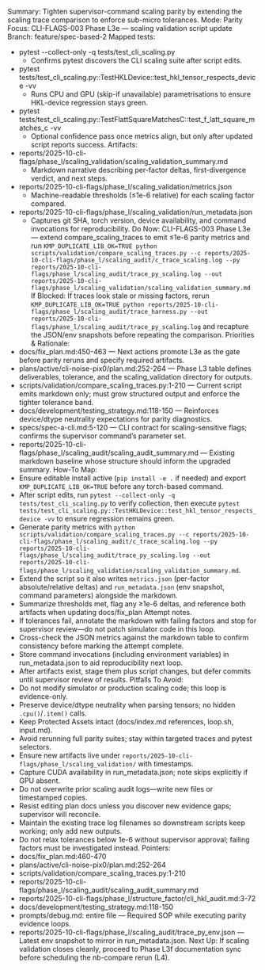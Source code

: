Summary: Tighten supervisor-command scaling parity by extending the scaling trace comparison to enforce sub-micro tolerances.
Mode: Parity
Focus: CLI-FLAGS-003 Phase L3e — scaling validation script update
Branch: feature/spec-based-2
Mapped tests:
- pytest --collect-only -q tests/test_cli_scaling.py
  - Confirms pytest discovers the CLI scaling suite after script edits.
- pytest tests/test_cli_scaling.py::TestHKLDevice::test_hkl_tensor_respects_device -vv
  - Runs CPU and GPU (skip-if unavailable) parametrisations to ensure HKL-device regression stays green.
- pytest tests/test_cli_scaling.py::TestFlattSquareMatchesC::test_f_latt_square_matches_c -vv
  - Optional confidence pass once metrics align, but only after updated script reports success.
Artifacts:
- reports/2025-10-cli-flags/phase_l/scaling_validation/scaling_validation_summary.md
  - Markdown narrative describing per-factor deltas, first-divergence verdict, and next steps.
- reports/2025-10-cli-flags/phase_l/scaling_validation/metrics.json
  - Machine-readable thresholds (≤1e-6 relative) for each scaling factor compared.
- reports/2025-10-cli-flags/phase_l/scaling_validation/run_metadata.json
  - Captures git SHA, torch version, device availability, and command invocations for reproducibility.
Do Now: CLI-FLAGS-003 Phase L3e — extend compare_scaling_traces to emit ≤1e-6 parity metrics and run `KMP_DUPLICATE_LIB_OK=TRUE python scripts/validation/compare_scaling_traces.py --c reports/2025-10-cli-flags/phase_l/scaling_audit/c_trace_scaling.log --py reports/2025-10-cli-flags/phase_l/scaling_audit/trace_py_scaling.log --out reports/2025-10-cli-flags/phase_l/scaling_validation/scaling_validation_summary.md`
If Blocked: If traces look stale or missing factors, rerun `KMP_DUPLICATE_LIB_OK=TRUE python reports/2025-10-cli-flags/phase_l/scaling_audit/trace_harness.py --out reports/2025-10-cli-flags/phase_l/scaling_audit/trace_py_scaling.log` and recapture the JSON/env snapshots before repeating the comparison.
Priorities & Rationale:
- docs/fix_plan.md:450-463 — Next actions promote L3e as the gate before parity reruns and specify required artifacts.
- plans/active/cli-noise-pix0/plan.md:252-264 — Phase L3 table defines deliverables, tolerance, and the scaling_validation directory for outputs.
- scripts/validation/compare_scaling_traces.py:1-210 — Current script emits markdown only; must grow structured output and enforce the tighter tolerance band.
- docs/development/testing_strategy.md:118-150 — Reinforces device/dtype neutrality expectations for parity diagnostics.
- specs/spec-a-cli.md:5-120 — CLI contract for scaling-sensitive flags; confirms the supervisor command’s parameter set.
- reports/2025-10-cli-flags/phase_l/scaling_audit/scaling_audit_summary.md — Existing markdown baseline whose structure should inform the upgraded summary.
How-To Map:
- Ensure editable install active (`pip install -e .` if needed) and export `KMP_DUPLICATE_LIB_OK=TRUE` before any torch-based command.
- After script edits, run `pytest --collect-only -q tests/test_cli_scaling.py` to verify collection, then execute `pytest tests/test_cli_scaling.py::TestHKLDevice::test_hkl_tensor_respects_device -vv` to ensure regression remains green.
- Generate parity metrics with `python scripts/validation/compare_scaling_traces.py --c reports/2025-10-cli-flags/phase_l/scaling_audit/c_trace_scaling.log --py reports/2025-10-cli-flags/phase_l/scaling_audit/trace_py_scaling.log --out reports/2025-10-cli-flags/phase_l/scaling_validation/scaling_validation_summary.md`.
- Extend the script so it also writes `metrics.json` (per-factor absolute/relative deltas) and `run_metadata.json` (env snapshot, command parameters) alongside the markdown.
- Summarize thresholds met, flag any ≥1e-6 deltas, and reference both artifacts when updating docs/fix_plan Attempt notes.
- If tolerances fail, annotate the markdown with failing factors and stop for supervisor review—do not patch simulator code in this loop.
- Cross-check the JSON metrics against the markdown table to confirm consistency before marking the attempt complete.
- Store command invocations (including environment variables) in run_metadata.json to aid reproducibility next loop.
- After artifacts exist, stage them plus script changes, but defer commits until supervisor review of results.
Pitfalls To Avoid:
- Do not modify simulator or production scaling code; this loop is evidence-only.
- Preserve device/dtype neutrality when parsing tensors; no hidden `.cpu()`/`.item()` calls.
- Keep Protected Assets intact (docs/index.md references, loop.sh, input.md).
- Avoid rerunning full parity suites; stay within targeted traces and pytest selectors.
- Ensure new artifacts live under `reports/2025-10-cli-flags/phase_l/scaling_validation/` with timestamps.
- Capture CUDA availability in run_metadata.json; note skips explicitly if GPU absent.
- Do not overwrite prior scaling audit logs—write new files or timestamped copies.
- Resist editing plan docs unless you discover new evidence gaps; supervisor will reconcile.
- Maintain the existing trace log filenames so downstream scripts keep working; only add new outputs.
- Do not relax tolerances below 1e-6 without supervisor approval; failing factors must be investigated instead.
Pointers:
- docs/fix_plan.md:460-470
- plans/active/cli-noise-pix0/plan.md:252-264
- scripts/validation/compare_scaling_traces.py:1-210
- reports/2025-10-cli-flags/phase_l/scaling_audit/scaling_audit_summary.md
- reports/2025-10-cli-flags/phase_l/structure_factor/cli_hkl_audit.md:3-72
- docs/development/testing_strategy.md:118-150
- prompts/debug.md: entire file — Required SOP while executing parity evidence loops.
- reports/2025-10-cli-flags/phase_l/scaling_audit/trace_py_env.json — Latest env snapshot to mirror in run_metadata.json.
Next Up: If scaling validation closes cleanly, proceed to Phase L3f documentation sync before scheduling the nb-compare rerun (L4).
